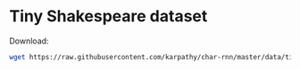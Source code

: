 # Tiny Shakespeare dataset

Download:
```bash
wget https://raw.githubusercontent.com/karpathy/char-rnn/master/data/tinyshakespeare/input.txt
```
